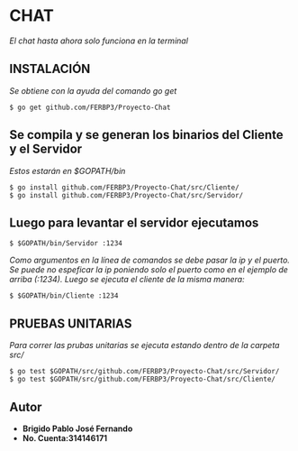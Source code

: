 # CHAT
_El chat hasta ahora solo funciona en la terminal_
## INSTALACIÓN
_Se obtiene con la ayuda del comando go get_
```
$ go get github.com/FERBP3/Proyecto-Chat

```
## Se compila y se generan los binarios del Cliente y el Servidor
_Estos estarán en $GOPATH/bin_
```
$ go install github.com/FERBP3/Proyecto-Chat/src/Cliente/
$ go install github.com/FERBP3/Proyecto-Chat/src/Servidor/
```

## Luego para levantar el servidor ejecutamos
```
$ $GOPATH/bin/Servidor :1234
```
_Como argumentos en la línea de comandos se debe pasar la ip y el puerto._
_Se puede no espeficar la ip poniendo solo el puerto como en el ejemplo de arriba (:1234)._
_Luego se ejecuta el cliente de la misma manera:_
```
$ $GOPATH/bin/Cliente :1234
```
## PRUEBAS UNITARIAS
_Para correr las prubas unitarias se ejecuta estando dentro de la carpeta src/_
```
$ go test $GOPATH/src/github.com/FERBP3/Proyecto-Chat/src/Servidor/
$ go test $GOPATH/src/github.com/FERBP3/Proyecto-Chat/src/Cliente/
```
## Autor
* **Brigido Pablo José Fernando**
* **No. Cuenta:314146171**
